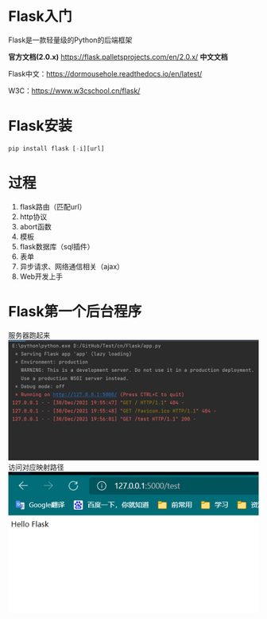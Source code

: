 # Flask入门
Flask是一款轻量级的Python的后端框架

**官方文档(2.0.x)**
https://flask.palletsprojects.com/en/2.0.x/
**中文文档**

Flask中文：https://dormousehole.readthedocs.io/en/latest/

W3C：https://www.w3cschool.cn/flask/
# Flask安装
```python
pip install flask [-i][url] 
```

# 过程
1. flask路由（匹配url）
2. http协议
3. abort函数
4. 模板
5. flask数据库（sql插件）
6. 表单
7. 异步请求、网络通信相关（ajax）
8. Web开发上手


# Flask第一个后台程序

服务器跑起来
![img_1.png](img_1.png)
访问对应映射路径
![img.png](img.png)